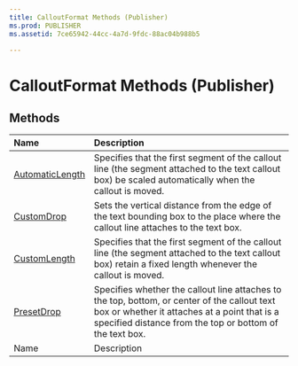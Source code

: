 ```yaml
---
title: CalloutFormat Methods (Publisher)
ms.prod: PUBLISHER
ms.assetid: 7ce65942-44cc-4a7d-9fdc-88ac04b988b5

---
```



# CalloutFormat Methods (Publisher)

## Methods



|**Name**|**Description**|
|:-----|:-----|
| [AutomaticLength](calloutformat.automaticlength-method-publisher.md)|Specifies that the first segment of the callout line (the segment attached to the text callout box) be scaled automatically when the callout is moved.|
| [CustomDrop](calloutformat.customdrop-method-publisher.md)|Sets the vertical distance from the edge of the text bounding box to the place where the callout line attaches to the text box.|
| [CustomLength](calloutformat.customlength-method-publisher.md)|Specifies that the first segment of the callout line (the segment attached to the text callout box) retain a fixed length whenever the callout is moved.|
| [PresetDrop](calloutformat.presetdrop-method-publisher.md)|Specifies whether the callout line attaches to the top, bottom, or center of the callout text box or whether it attaches at a point that is a specified distance from the top or bottom of the text box.|
|Name|Description|

